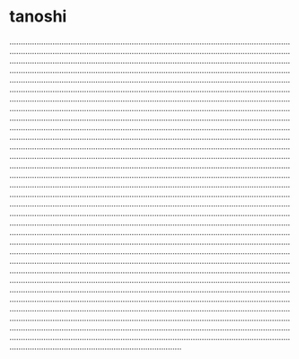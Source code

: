 # tanoshi
............................................................................................................................................................................................................................................................................................................................................................................................................................................................................................................................................................................................................................................................................................................................................................................................................................................................................................................................................................................................................................................................................................................................................................................................................................................................................................................................................................................................................................................................................................................................................................................................................................................................................................................................................................................................................................................................................................................................................................................................................................................................................................................................................................................................................................................................................................................................................................................................................................................................................................................................................................................................................................................................................................................................................................................................................................................................................................................................................................................................................................................................................................................................................................................................................................................................................................................................................................................................................................................................................................................................................................................................................................................................................................................................................................................................................................................................................................................................................................................................................................................................................................................................................................................................................